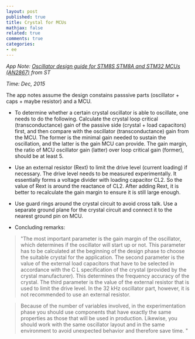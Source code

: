 ```yaml
---
layout: post
published: true
title: Crystal for MCUs
mathjax: false
related: true
comments: true
categories:
- ee
---
```


_App Note: [Oscillator design guide for STM8S STM8A and STM32 MCUs (AN2867)](http://www.st.com/web/en/resource/technical/document/application_note/CD00221665.pdf) from ST_

_Time: Dec, 2015_


The app notes assume the design constains passsive parts (oscillator + caps + maybe resistor) and a MCU. 

* To determine whether a certain crystal oscillator is able to oscillate, one needs to do the following. Calculate the crystal loop critical (transconductance) gain of the passive side (crystal + load capacitors) first, and then compare with the oscillator (transconductance) gain from the MCU. The former is the minimal gain needed to sustain the oscillation, and the latter is the gain MCU can provide. The gain margin, the ratio of MCU oscillator gain (latter) over loop critical gain (former), should be at least 5. 

* Use an external resistor (Rext) to limit the drive level (current loading) if necessary. The drive level needs to be measured experimentally. It essentially forms a voltage divider with loading capacitor CL2. So the value of Rext is around the reactance of CL2. After adding Rext, it is better to recalculate the gain margin to ensure it is still large enough. 

* Use guard rings around the crystal circuit to avoid cross talk. Use a separate ground plane for the crystal circuit and connect it to the nearest ground pin on MCU. 

* Concluding remarks: 

>"The most important parameter is the gain margin of the oscillator, which determines if the
oscillator will start up or not. This parameter has to be calculated at the beginning of the
design phase to choose the suitable crystal for the application. The second parameter is the
value of the external load capacitors that have to be selected in accordance with the C L
specification of the crystal (provided by the crystal manufacturer). This determines the
frequency accuracy of the crystal. The third parameter is the value of the external resistor
that is used to limit the drive level. In the 32 kHz oscillator part, however, it is not
recommended to use an external resistor.

>Because of the number of variables involved, in the experimentation phase you should use
components that have exactly the same properties as those that will be used in production.
Likewise, you should work with the same oscillator layout and in the same environment to
avoid unexpected behavior and therefore save time. "